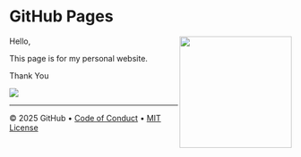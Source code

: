 # GitHub Pages

<img src="https://octodex.github.com/images/Professortocat_v2.png" align="right" height="200px" />

Hello, 

This page is for my personal website. 

Thank You

[![](https://img.shields.io/badge/Go%20to%20Exercise-%E2%86%92-1f883d?style=for-the-badge&logo=github&labelColor=197935)](https://github.com/shashank697/shashank697.github.io/issues/1)

---

&copy; 2025 GitHub &bull; [Code of Conduct](https://www.contributor-covenant.org/version/2/1/code_of_conduct/code_of_conduct.md) &bull; [MIT License](https://gh.io/mit)


